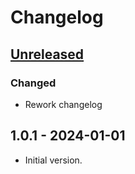 # Changelog

## [Unreleased]

### Changed

- Rework changelog

## 1.0.1 - 2024-01-01

- Initial version.

[Unreleased]: https://github.com/inlavigo/gg_fake_timer/compare/1.0.1...HEAD
